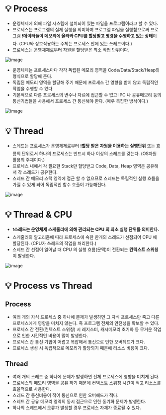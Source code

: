 # 💡 Process

- 운영체제에 의해 파일 시스템에 설치되어 있는 파일을 프로그램이라고 할 수 있다.
- 프로세스는 프로그램의 실제 실행을 의미하며 프로그램 파일을 실행함으로써 프로그램 ❗**데이터들이 메모리에 올라와 CPU를 할당받고 명령을 수행하고 있는 상태**이다. (CPU와 상호작용하는 주체는 프로세스 안에 있는 쓰레드이다.)
- 프로세스는 운영체제로부터 자원을 할당받은 최소 작업 단위이다.

![image](https://github.com/shin-je-woo/TIL/assets/39439576/6feadcd9-10c5-40c7-831c-9944522044e6)

- 운영체제는 프로세스마다 각각 독립된 메모리 영역을 Code/Data/Stack/Heap의 형식으로 할당해 준다.
- 독립된 메모리 영역을 할당해 주기 때문에 프로세스 간 영향을 받지 않고 독립적인 작업을 수행할 수 있다
- 기본적으로 다른 프로세스의 변수나 자료에 접근할 수 없고 IPC 나 공유메모리 등의 통신기법들을 사용해서 프로세스 간 통신해야 한다. (매우 복잡한 방식이다.)

![image](https://github.com/shin-je-woo/TIL/assets/39439576/7148c082-114a-4107-9809-c1816ffd551e)

# 💡 Thread

- 스레드는 프로세스가 운영체제로부터 ❗**할당 받은 자원을 이용하는 실행단위** 또는 흐름의 단위로서 하나의 프로세스는 반드시 하나 이상의 스레드를 갖는다. (OS자원 활용의 주체이다.)
- 프로세스 내에서 각 필요한 Stack만 할당받고 Code, Data, Heap 영역은 공유해서 각 스레드가 공유한다.
- 스레드 간 메모리 스택 영역에 접근 할 수 없으므로 스레드는 독립적인 실행 흐름을 가질 수 있게 되어 독립적인 함수 호출이 가능해진다.

![image](https://github.com/shin-je-woo/TIL/assets/39439576/0ec25ee6-a8f4-4ae8-b248-c337348e5128)

# 💡 Thread & CPU

- ❗**스레드는 운영체제 스케줄러에 의해 관리되는 CPU 의 최소 실행 단위를 의미한다.**
- 스케줄러의 알고리즘에 따라 프로세스에 속한 한개의 스레드가 선점되어 CPU 에 할당된다. (CPU가 쓰레드의 작업을 처리한다.)
- 스레드 간 선점이 일어날 때 CPU 의 실행 흐름(문맥)이 전환되는 **컨텍스트 스위칭**이 발생한다.

![image](https://github.com/shin-je-woo/TIL/assets/39439576/680798ac-3bfb-4585-863f-6140c4d98b17)

# 💡 Process vs Thread

## Process

- 여러 개의 자식 프로세스 중 하나에 문제가 발생하면 그 자식 프로세스만 죽고 다른 프로세스에게 영향을 미치지 않는다. 즉 프로그램 전체의 안전성을 확보할 수 있다.
- 프로세스 간 전환(컨텍스트 스위칭) 시 레지스터, 캐시메모리 초기화 등 무거운 작업으로 인한 시간적인 비용이 많이 발생한다.
- 프로세스 간 통신 기법이 어렵고 복잡해서 통신으로 인한 오버헤드가 크다.
- 프로세스 생성 시 독립적으로 메모리가 할당되기 때문에 리소스 비용이 크다.

## Thread
- 여러 개의 스레드 중 하나에 문제가 발생하면 전체 프로세스에 영향을 미치게 된다.
- 프로세스의 메모리 영역을 공유 하기 때문에 컨텍스트 스위칭 시간이 적고 리소스를 효율적으로 사용한다.
- 스레드 간 통신비용이 적어 통신으로 인한 오버헤드가 적다.
- 스레드 간 공유 메모리 영역의 동시 접근으로 인한 동기화 문제가 발생한다.
- 하나의 스레드에서 오류가 발생할 경우 프로세스 자체가 종료될 수 있다.

